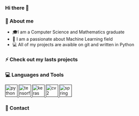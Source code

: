 ### Hi there 👋


### 💬 About me
- 🎓I am a Computer Science and Mathematics graduate
- 🤖 I am a passionate about Machine Learning field
- 💻 All of my projects are avaible on git and written in Python


### ⚡ Check out my lasts projects

### 💻 Languages and Tools
 <a href="" target="_blank"> <img src="https://upload.wikimedia.org/wikipedia/commons/thumb/c/c3/Python-logo-notext.svg/2000px-Python-logo-notext.svg.png" alt="python" width="40" height="40"/> </a>
 <a href="" target="_blank"> <img src="https://upload.wikimedia.org/wikipedia/commons/thumb/2/2d/Tensorflow_logo.svg/1200px-Tensorflow_logo.svg.png" alt="tensorflow" width="40" height="40"/> </a>
 <a href="" target="_blank"> <img src="https://upload.wikimedia.org/wikipedia/commons/thumb/a/ae/Keras_logo.svg/1200px-Keras_logo.svg.png" alt="keras" width="40" height="40"/> </a> 
 <a href="" target="_blank"> <img src="https://upload.wikimedia.org/wikipedia/commons/5/53/OpenCV_Logo_with_text.png" alt="cv2" width="40" height="40"/> </a> 
 <a href="" target="_blank"> <img src="" alt="spring" width="40" height="40"/> </a> 
 


### 📲 Contact
